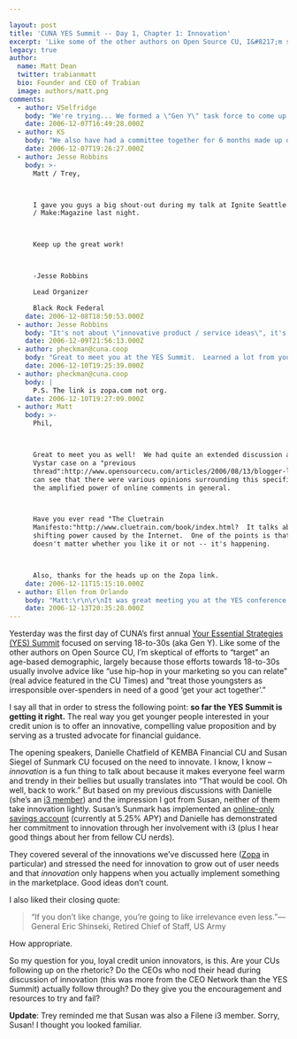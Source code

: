 ```yaml
---

layout: post
title: 'CUNA YES Summit -- Day 1, Chapter 1: Innovation'
excerpt: 'Like some of the other authors on Open Source CU, I&#8217;m skeptical of efforts to &#8220;target&#8221; an age-based demographic, largely because those efforts towards 18-to-30s usually involve advice like &#8220;use hip-hop in your marketing so you can relate&#8221;'
legacy: true
author:
  name: Matt Dean
  twitter: trabianmatt
  bio: Founder and CEO of Trabian
  image: authors/matt.png
comments:
  - author: VSelfridge
    body: "We're trying... We formed a \"Gen Y\" task force to come up with innovative product / service ideas that would appeal to this market, and then we held focus groups last month to have Gen Yers take a look at the ideas we came up with and give us feedback.\r\n\r\nNow the next step: taking the ideas the focus group liked - and putting them into action! "
    date: 2006-12-07T16:49:28.000Z
  - author: KS
    body: "We also have had a committee together for 6 months made up of Gen Y, with reps from almost all depts.  We have gone through many of the ideas presented in the Summit.  We are hosting a focus group next week.  We have several ideas, and this summit has reinforced many of our ideas. \r\n\r\nWe have been given the support of the CEO, CIO, CAO and most of Sr. Mgt.  We are told we have the support of the BOD.  Once we present, lets hope that they beleive that we need to make the changes, NOW.\r\n\r\nOnly 10% of our membership is 30 or under.  That is scary, we are not even involved in the competition and we are a thriving CU.  Lets hope the board believes in what we need to do.  "
    date: 2006-12-07T19:26:27.000Z
  - author: Jesse Robbins
    body: >-
      Matt / Trey,



      I gave you guys a big shout-out during my talk at Ignite Seattle
      / Make:Magazine last night.



      Keep up the great work!



      -Jesse Robbins

      Lead Organizer

      Black Rock Federal
    date: 2006-12-08T18:50:53.000Z
  - author: Jesse Robbins
    body: "It's not about \"innovative product / service ideas\", it's about demonstrating your passion.  \n\nYour CEO, CIO, CAO, and Board of Directors need to do much more than telling you about their support.  They need to be meeting directly with the people you are trying to reach, and talking about how being a member will make a difference.\n\nIf you want to increase your \"Gen-Y\" membership, get one elected to your board.\n\n-Jesse\n\n\n"
    date: 2006-12-09T21:56:13.000Z
  - author: pheckman@cuna.coop
    body: "Great to meet you at the YES Summit.  Learned a lot from your presentation and our conversations.  \n\nThe tale of Vystar is disturbing for a number of reasons.  I get your point about the credit union making a big mistake by failing to address the member's complaint (\"worst bank ever\") headon.  Ignoring the problem only made it more damaging.  Still, I'm not entirely comfortable with the power of the Web to blow things out of proportion.  Could the CU have appeased this member, even with a prompt and solicitous response?  If not, what recourse does it have to repair its online reputation? \n"
    date: 2006-12-10T19:25:39.000Z
  - author: pheckman@cuna.coop
    body: |
      P.S. The link is zopa.com not org.
    date: 2006-12-10T19:27:09.000Z
  - author: Matt
    body: >-
      Phil,



      Great to meet you as well!  We had quite an extended discussion about the
      Vystar case on a "previous
      thread":http://www.opensourcecu.com/articles/2006/08/13/blogger-lashes-out-against-credit-union.  You
      can see that there were various opinions surrounding this specific case and
      the amplified power of online comments in general.



      Have you ever read "The Cluetrain
      Manifesto:"http://www.cluetrain.com/book/index.html?  It talks about the
      shifting power caused by the Internet.  One of the points is that it
      doesn't matter whether you like it or not -- it's happening.



      Also, thanks for the heads up on the Zopa link.
    date: 2006-12-11T15:15:10.000Z
  - author: Ellen from Orlando
    body: "Matt:\r\n\r\nIt was great meeting you at the YES conference.  I totally agree with you on how CUs and other businesses need to learn that marketing to Gen Y'ers doesn't necessarily mean you need to give away iPods or stereotypically caste us aside because of \"how bad we run up the credit cards bills\".  As a Gen-Yer myself, I not only became more aware of how our generation handles money, but how I can use this information in my job to help my credit union.  \r\n\r\nThanks for opening up some eyes!\r\n\r\nEllen,  CFE FCU"
    date: 2006-12-13T20:35:28.000Z
---
```


<p>Yesterday was the first day of <span class="caps">CUNA</span>&#8217;s first annual <a href="http://yessummit.blogspot.com/">Your Essential Strategies (YES) Summit</a> focused on serving 18-to-30s (aka Gen Y).  Like some of the other authors on Open Source CU, I&#8217;m skeptical of efforts to &#8220;target&#8221; an age-based demographic, largely because those efforts towards 18-to-30s usually involve advice like &#8220;use hip-hop in your marketing so you can relate&#8221; (real advice featured in the CU Times) and &#8220;treat those youngsters as irresponsible over-spenders in need of a good &#8216;get your act together&#8217;.&#8221;</p>
<p>I say all that in order to stress the following point: <strong>so far the <span class="caps">YES</span> Summit is getting it right.</strong>  The real way you get younger people interested in your credit union is to offer an innovative, compelling value proposition and by serving as a trusted advocate for financial guidance.</p>
<p>The opening speakers, Danielle Chatfield of <span class="caps">KEMBA</span> Financial CU and Susan Siegel of Sunmark CU focused on the need to innovate.  I know, I know &#8211; <em>innovation</em> is a fun thing to talk about because it makes everyone feel warm and trendy in their bellies but usually translates into &#8220;That would be cool. Oh well, back to work.&#8221;  But based on my previous discussions with Danielle (she&#8217;s an <a href="http://www.filene.org/home/i3">i3 member</a>) and the impression I got from Susan, neither of them take innovation lightly.  Susan&#8217;s Sunmark has implemented an <a href="http://www.rateedge.com/">online-only savings account</a> (currently at 5.25% <span class="caps">APY</span>) and Danielle has demonstrated her commitment to innovation through her involvement with i3 (plus I hear good things about her from fellow CU nerds).</p>
<p>They covered several of the innovations we&#8217;ve discussed here (<a href="http://www.zopa.com">Zopa</a> in particular) and stressed the need for innovation to grow out of user needs and that <em>innovation</em> only happens when you actually implement something in the marketplace.  Good ideas don&#8217;t count.</p>
<p>I also liked their closing quote:</p>
<blockquote>
<p>&#8220;If you don&#8217;t like change, you&#8217;re going to like irrelevance even less.&#8221;&#8212;General Eric Shinseki, Retired Chief of Staff, US Army</p>
</blockquote>
<p>How appropriate.</p>
<p>So my question for you, loyal credit union innovators, is this.  Are your CUs following up on the rhetoric?  Do the CEOs who nod their head during discussion of innovation (this was more from the <span class="caps">CEO</span> Network than the <span class="caps">YES</span> Summit) actually follow through?  Do they give you the encouragement and resources to try and fail?</p>
<p><strong>Update</strong>: Trey reminded me that Susan was also a Filene i3 member.  Sorry, Susan!  I thought you looked familiar.</p>
